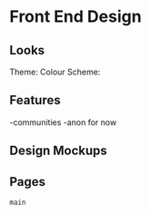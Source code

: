 # Front End Design

## Looks
Theme:
Colour Scheme:


## Features
-communities
-anon for now




## Design Mockups

## Pages
	main
